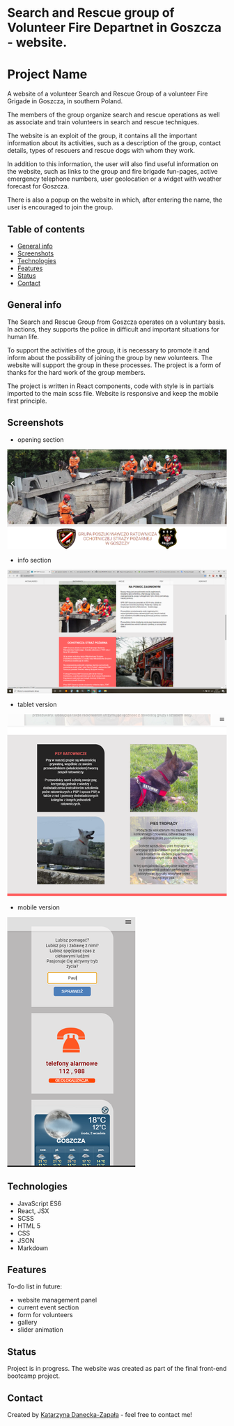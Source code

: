 # Search and Rescue group of Volunteer Fire Departnet in Goszcza - website.
# Project Name
A website of a volunteer Search and Rescue Group of a volunteer Fire Grigade in Goszcza, in southern Poland. 

The members of the group organize search and rescue operations as well as associate and train volunteers in search and rescue techniques. 

The website is an exploit of the group, it contains all the important information about its activities, such as a description of the group, contact details, types of rescuers and rescue dogs with whom they work. 

In addition to this information, the user will also find useful information on the website, such as links to the group and fire brigade fun-pages, active emergency telephone numbers, user geolocation or a widget with weather forecast for Goszcza. 

There is also a popup on the website in which, after entering the name, the user is encouraged to join the group. 

## Table of contents
* [General info](#general-info)
* [Screenshots](#screenshots)
* [Technologies](#technologies)
* [Features](#features)
* [Status](#status)
* [Contact](#contact)

## General info

The Search and Rescue Group from Goszcza operates on a voluntary basis. In actions, they supports the police in difficult and important situations for human life.

To support the activities of the group, it is necessary to promote it and inform about the possibility of joining the group by new volunteers. The website will support the group in these processes.
The project is a form of thanks for the hard work of the group members.

The project is written in React components, code with style is in partials imported to the main scss file. Website is responsive and keep the mobile first principle.

## Screenshots
* opening section

![Example screenshot](./osp-app/src/images/PrtScr1.png) 

* info section

![Example screenshot](./osp-app/src/images/PrtScr2.png) 

* tablet version

![Example screenshot](./osp-app/src/images/PrtScr4.png)   

* mobile version

![Example screenshot](./osp-app/src/images/PrtScr3.png) 


## Technologies
* JavaScript ES6
* React, JSX
* SCSS
* HTML 5
* CSS
* JSON
* Markdown

## Features
To-do list in future:
* website management panel
* current event section
* form for volunteers
* gallery
* slider animation

## Status
Project is in progress. The website was created as part of the final front-end bootcamp project.


## Contact
Created by [Katarzyna Danecka-Zapała]( :https://github.com/KatarzynaZapala) - feel free to contact me!